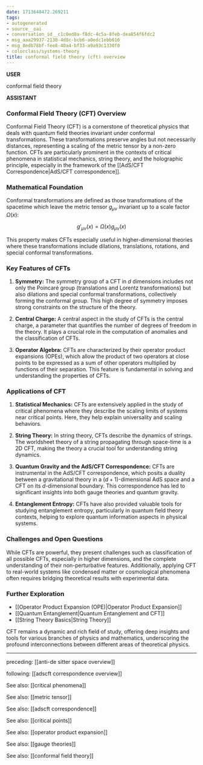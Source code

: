 ```yaml
---
date: 1713648472.269211
tags:
- autogenerated
- source__oai
- conversation_id__c1c0ed0a-f8dc-4c5a-8feb-dea854f6fdc2
- msg_aaa29937-2130-4d8c-bcb6-a0edc1ebb616
- msg_8edb78bf-fee8-40a4-bf33-a9a93c1330f0
- colorclass/systems-theory
title: conformal field theory (cft) overview
---
```


**USER**

conformal field theory


**ASSISTANT**

### Conformal Field Theory (CFT) Overview

Conformal Field Theory (CFT) is a cornerstone of theoretical physics that deals with quantum field theories invariant under conformal transformations. These transformations preserve angles but not necessarily distances, representing a scaling of the metric tensor by a non-zero function. CFTs are particularly prominent in the contexts of critical phenomena in statistical mechanics, string theory, and the holographic principle, especially in the framework of the [[AdS/CFT Correspondence|AdS/CFT correspondence]].

### Mathematical Foundation

Conformal transformations are defined as those transformations of the spacetime which leave the metric tensor $g_{\mu\nu}$ invariant up to a scale factor $\Omega(x)$:

$$ g'_{\mu\nu}(x) = \Omega(x) g_{\mu\nu}(x) $$

This property makes CFTs especially useful in higher-dimensional theories where these transformations include dilations, translations, rotations, and special conformal transformations.

### Key Features of CFTs

1. **Symmetry:** The symmetry group of a CFT in $d$ dimensions includes not only the Poincaré group (translations and Lorentz transformations) but also dilations and special conformal transformations, collectively forming the conformal group. This high degree of symmetry imposes strong constraints on the structure of the theory.

2. **Central Charge:** A central aspect in the study of CFTs is the central charge, a parameter that quantifies the number of degrees of freedom in the theory. It plays a crucial role in the computation of anomalies and the classification of CFTs.

3. **Operator Algebra:** CFTs are characterized by their operator product expansions (OPEs), which allow the product of two operators at close points to be expressed as a sum of other operators multiplied by functions of their separation. This feature is fundamental in solving and understanding the properties of CFTs.

### Applications of CFT

1. **Statistical Mechanics:** CFTs are extensively applied in the study of critical phenomena where they describe the scaling limits of systems near critical points. Here, they help explain universality and scaling behaviors.

2. **String Theory:** In string theory, CFTs describe the dynamics of strings. The worldsheet theory of a string propagating through space-time is a 2D CFT, making the theory a crucial tool for understanding string dynamics.

3. **Quantum Gravity and the AdS/CFT Correspondence:** CFTs are instrumental in the AdS/CFT correspondence, which posits a duality between a gravitational theory in a $(d+1)$-dimensional AdS space and a CFT on its $d$-dimensional boundary. This correspondence has led to significant insights into both gauge theories and quantum gravity.

4. **Entanglement Entropy:** CFTs have also provided valuable tools for studying entanglement entropy, particularly in quantum field theory contexts, helping to explore quantum information aspects in physical systems.

### Challenges and Open Questions

While CFTs are powerful, they present challenges such as classification of all possible CFTs, especially in higher dimensions, and the complete understanding of their non-perturbative features. Additionally, applying CFT to real-world systems like condensed matter or cosmological phenomena often requires bridging theoretical results with experimental data.

### Further Exploration

- [[Operator Product Expansion (OPE)|Operator Product Expansion]]
- [[Quantum Entanglement|Quantum Entanglement and CFT]]
- [[String Theory Basics|String Theory]]

CFT remains a dynamic and rich field of study, offering deep insights and tools for various branches of physics and mathematics, underscoring the profound interconnections between different areas of theoretical physics.


---

preceding: [[anti-de sitter space overview]]  


following: [[adscft correspondence overview]]

See also: [[critical phenomena]]


See also: [[metric tensor]]


See also: [[adscft correspondence]]


See also: [[critical points]]


See also: [[operator product expansion]]


See also: [[gauge theories]]


See also: [[conformal field theory]]